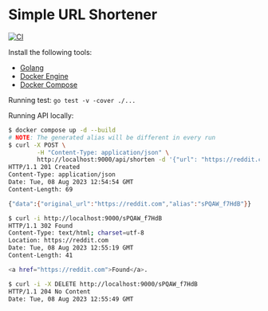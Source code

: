 # Simple URL Shortener

[![CI](https://github.com/vancanhuit/url-shortener-api/actions/workflows/ci.yml/badge.svg)](https://github.com/vancanhuit/url-shortener-api/actions/workflows/ci.yml)

Install the following tools:
* [Golang](https://go.dev/dl/)
* [Docker Engine](https://docs.docker.com/engine/install/)
* [Docker Compose](https://docs.docker.com/compose/)

Running test: `go test -v -cover ./...`

Running API locally:
```sh
$ docker compose up -d --build
# NOTE: The generated alias will be different in every run
$ curl -X POST \
        -H "Content-Type: application/json" \
        http://localhost:9000/api/shorten -d '{"url": "https://reddit.com"}'
HTTP/1.1 201 Created
Content-Type: application/json
Date: Tue, 08 Aug 2023 12:54:54 GMT
Content-Length: 69

{"data":{"original_url":"https://reddit.com","alias":"sPQAW_f7HdB"}}

$ curl -i http://localhost:9000/sPQAW_f7HdB
HTTP/1.1 302 Found
Content-Type: text/html; charset=utf-8
Location: https://reddit.com
Date: Tue, 08 Aug 2023 12:55:19 GMT
Content-Length: 41

<a href="https://reddit.com">Found</a>.

$ curl -i -X DELETE http://localhost:9000/sPQAW_f7HdB
HTTP/1.1 204 No Content
Date: Tue, 08 Aug 2023 12:55:49 GMT
```
